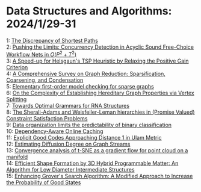 # Data Structures and Algorithms: 2024/1/29-31  
1: [The Discrepancy of Shortest Paths](https://doi.org/10.48550/arXiv.2401.15781)  
2: [Pushing the Limits: Concurrency Detection in Acyclic Sound Free-Choice  Workflow Nets in $O(P^2 + T^2)$](https://doi.org/10.48550/arXiv.2401.16097)  
3: [A Speed-up for Helsgaun's TSP Heuristic by Relaxing the Positive Gain  Criterion](https://doi.org/10.48550/arXiv.2401.16149)  
4: [A Comprehensive Survey on Graph Reduction: Sparsification, Coarsening,  and Condensation](https://doi.org/10.48550/arXiv.2402.03358)  
5: [Elementary first-order model checking for sparse graphs](https://doi.org/10.48550/arXiv.2401.16230)  
6: [On the Complexity of Establishing Hereditary Graph Properties via Vertex  Splitting](https://doi.org/10.48550/arXiv.2401.16296)  
7: [Towards Optimal Grammars for RNA Structures](https://doi.org/10.48550/arXiv.2401.16623)  
8: [The Sherali-Adams and Weisfeiler-Leman hierarchies in (Promise Valued)  Constraint Satisfaction Problems](https://doi.org/10.48550/arXiv.2401.16998)  
9: [Data organization limits the predictability of binary classification](https://doi.org/10.48550/arXiv.2401.17036)  
10: [Dependency-Aware Online Caching](https://doi.org/10.48550/arXiv.2401.17146)  
11: [Explicit Good Codes Approaching Distance 1 in Ulam Metric](https://doi.org/10.48550/arXiv.2401.17235)  
12: [Estimating Diffusion Degree on Graph Streams](https://doi.org/10.48550/arXiv.2401.17611)  
13: [Convergence analysis of t-SNE as a gradient flow for point cloud on a  manifold](https://doi.org/10.48550/arXiv.2401.17675)  
14: [Efficient Shape Formation by 3D Hybrid Programmable Matter: An Algorithm  for Low Diameter Intermediate Structures](https://doi.org/10.48550/arXiv.2401.17734)  
15: [Enhancing Grover's Search Algorithm: A Modified Approach to Increase the  Probability of Good States](https://doi.org/10.48550/arXiv.2402.00082)  